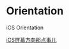 # Orientation
iOS Orientation

[iOS屏幕方向那点事儿](http://www.viicat.com/2016/12/29/ios%E5%B1%8F%E5%B9%95%E6%96%B9%E5%90%91%E9%82%A3%E7%82%B9%E4%BA%8B%E5%84%BF/"iOS屏幕方向那点事儿")
